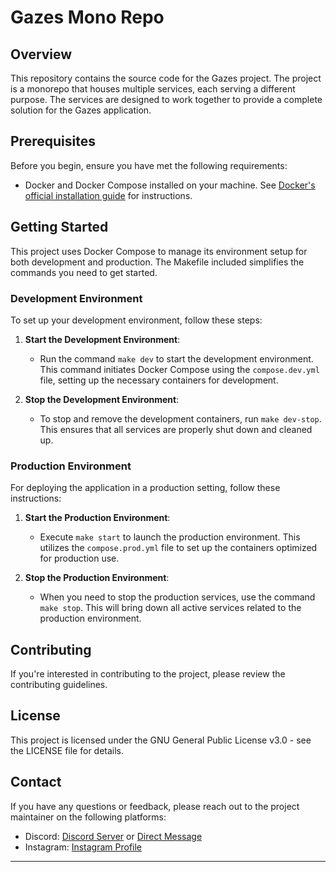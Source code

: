 # Gazes Mono Repo

## Overview
This repository contains the source code for the Gazes project. The project is a monorepo that houses multiple services, each serving a different purpose. The services are designed to work together to provide a complete solution for the Gazes application.

## Prerequisites
Before you begin, ensure you have met the following requirements:
- Docker and Docker Compose installed on your machine. See [Docker's official installation guide](https://docs.docker.com/get-docker/) for instructions.

## Getting Started
This project uses Docker Compose to manage its environment setup for both development and production. The Makefile included simplifies the commands you need to get started.

### Development Environment
To set up your development environment, follow these steps:

1. **Start the Development Environment**:
   - Run the command `make dev` to start the development environment. This command initiates Docker Compose using the `compose.dev.yml` file, setting up the necessary containers for development.

2. **Stop the Development Environment**:
   - To stop and remove the development containers, run `make dev-stop`. This ensures that all services are properly shut down and cleaned up.

### Production Environment
For deploying the application in a production setting, follow these instructions:

1. **Start the Production Environment**:
   - Execute `make start` to launch the production environment. This utilizes the `compose.prod.yml` file to set up the containers optimized for production use.

2. **Stop the Production Environment**:
   - When you need to stop the production services, use the command `make stop`. This will bring down all active services related to the production environment.

## Contributing
If you're interested in contributing to the project, please review the contributing guidelines.

## License
This project is licensed under the GNU General Public License v3.0 - see the LICENSE file for details.

## Contact
If you have any questions or feedback, please reach out to the project maintainer on the following platforms:
 - Discord: [Discord Server](https://discord.gg/PkysdTAg3V) or [Direct Message](https://discord.com/users/243117191774470146)
 - Instagram: [Instagram Profile](https://www.instagram.com/exatombe)

---
